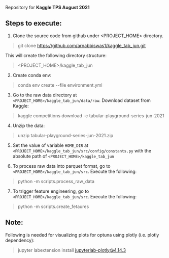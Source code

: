 Repository for **Kaggle TPS August 2021**

## Steps to execute:

1. Clone the source code from github under <PROJECT_HOME> directory.
> git clone https://github.com/arnabbiswas1/kaggle_tab_jun.git

This will create the following directory structure:
> <PROJECT_HOME>/kaggle_tab_jun

2. Create conda env:
> conda env create --file environment.yml

3. Go to the raw data directory at `<PROJECT_HOME>/kaggle_tab_jun/data/raw`. Download dataset from Kaggle:
> kaggle competitions download -c tabular-playground-series-jun-2021

4. Unzip the data:
> unzip tabular-playground-series-jun-2021.zip

5. Set the value of variable `HOME_DIR` at `<PROJECT_HOME>/kaggle_tab_jun/src/config/constants.py` with the absolute path of `<PROJECT_HOME>/kaggle_tab_jun`

6. To process raw data into parquet format, go to `<PROJECT_HOME>/kaggle_tab_jun/src`. Execute the following:
> python -m scripts.process_raw_data

7. To trigger feature engineering, go to `<PROJECT_HOME>/kaggle_tab_jun/src`. Execute the following:
> python -m scripts.create_fetaures


## Note:

Following is needed for visualizing plots for optuna using plotly (i.e. plotly dependency):

> jupyter labextension install jupyterlab-plotly@4.14.3
